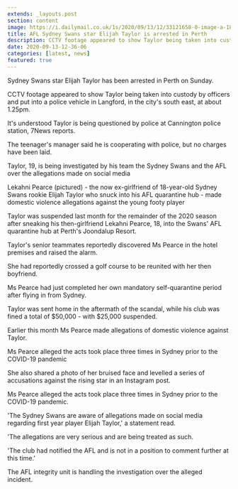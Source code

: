 ```yaml
---
extends: _layouts.post
section: content
image: https://i.dailymail.co.uk/1s/2020/09/13/12/33121658-0-image-a-18_1599996478245.jpg 
title: AFL Sydney Swans star Elijah Taylor is arrested in Perth 
description: CCTV footage appeared to show Taylor being taken into custody by officers and put into a police vehicle in Langford, in Perths south east, at about 1.25pm. 
date: 2020-09-13-12-36-06 
categories: [latest, news] 
featured: true 
--- 
```

Sydney Swans star Elijah Taylor has been arrested in Perth on Sunday. 

CCTV footage appeared to show Taylor being taken into custody by officers and put into a police vehicle in Langford, in the city's south east, at about 1.25pm. 

It's understood Taylor is being questioned by police at Cannington police station, 7News reports. 

The teenager's manager said he is cooperating with police, but no charges have been laid. 

 Taylor, 19, is being investigated by his team the Sydney Swans and the AFL over the allegations made on social media

Lekahni Pearce (pictured) - the now ex-girlfriend of 18-year-old Sydney Swans rookie Elijah Taylor who snuck into his AFL quarantine hub - made domestic violence allegations against the young footy player

Taylor was suspended last month for the remainder of the 2020 season after sneaking his then-girlfriend Lekahni Pearce, 18, into the Swans' AFL quarantine hub at Perth's Joondalup Resort.

Taylor's senior teammates reportedly discovered Ms Pearce in the hotel premises and raised the alarm. 

She had reportedly crossed a golf course to be reunited with her then boyfriend. 

Ms Pearce had just completed her own mandatory self-quarantine period after flying in from Sydney.

Taylor was sent home in the aftermath of the scandal, while his club was fined a total of $50,000 - with $25,000 suspended.

Earlier this month Ms Pearce made allegations of domestic violence against Taylor.

Ms Pearce alleged the acts took place three times in Sydney prior to the COVID-19 pandemic

She also shared a photo of her bruised face and levelled a series of accusations against the rising star in an Instagram post. 

Ms Pearce alleged the acts took place three times in Sydney prior to the COVID-19 pandemic.    

'The Sydney Swans are aware of allegations made on social media regarding first year player Elijah Taylor,' a statement read.

'The allegations are very serious and are being treated as such.

'The club had notified the AFL and is not in a position to comment further at this time.'

The AFL integrity unit is handling the investigation over the alleged incident. 

